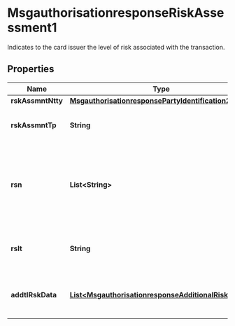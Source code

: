 

# MsgauthorisationresponseRiskAssessment1

Indicates to the card issuer the level of risk associated with the transaction.

## Properties

| Name | Type | Description | Notes |
|------------ | ------------- | ------------- | -------------|
|**rskAssmntNtty** | [**MsgauthorisationresponsePartyIdentification200**](MsgauthorisationresponsePartyIdentification200.md) |  |  [optional] |
|**rskAssmntTp** | **String** | The type of Risk Assessment performed. |  [optional] |
|**rsn** | **List&lt;String&gt;** | The code(s) indentify the factor(s) that contributed to the Risk Score. |  [optional] |
|**rslt** | **String** | The score indicating the level of risk for the transaction. |  [optional] |
|**addtlRskData** | [**List&lt;MsgauthorisationresponseAdditionalRiskData1&gt;**](MsgauthorisationresponseAdditionalRiskData1.md) | Additional risk data associated with the transaction. |  [optional] |



